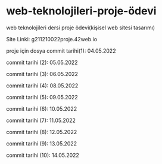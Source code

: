 # web-teknolojileri-proje-ödevi
web teknolojileri dersi proje ödevi(kişisel web sitesi tasarımı)

Site Linki:   g211210022proje.42web.io

proje için dosya commit tarihi(1): 04.05.2022

commit tarihi (2): 05.05.2022

commit tarihi (3): 06.05.2022 

commit tarihi (4): 08.05.2022

commit tarihi (5): 09.05.2022

commit tarihi (6): 10.05.2022

commit tarihi (7): 11.05.2022

commit tarihi (8): 12.05.2022

commit tarihi (9): 13.05.2022

commit tarihi (10): 14.05.2022
